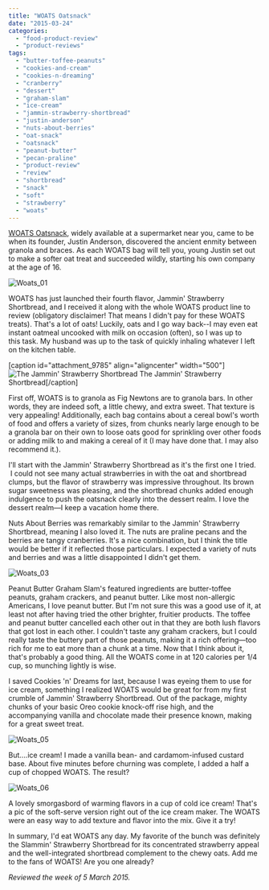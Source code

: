 ```yaml
---
title: "WOATS Oatsnack"
date: "2015-03-24"
categories: 
  - "food-product-review"
  - "product-reviews"
tags: 
  - "butter-toffee-peanuts"
  - "cookies-and-cream"
  - "cookies-n-dreaming"
  - "cranberry"
  - "dessert"
  - "graham-slam"
  - "ice-cream"
  - "jammin-strawberry-shortbread"
  - "justin-anderson"
  - "nuts-about-berries"
  - "oat-snack"
  - "oatsnack"
  - "peanut-butter"
  - "pecan-praline"
  - "product-review"
  - "review"
  - "shortbread"
  - "snack"
  - "soft"
  - "strawberry"
  - "woats"
---
```


[WOATS Oatsnack](http://woats.com/), widely available at a supermarket near you, came to be when its founder, Justin Anderson, discovered the ancient enmity between granola and braces. As each WOATS bag will tell you, young Justin set out to make a softer oat treat and succeeded wildly, starting his own company at the age of 16.

![Woats_01](http://www.rebeccagomezfarrell.com/wp-content/uploads/2015/03/Woats_01-500x324.jpg)

WOATS has just launched their fourth flavor, Jammin' Strawberry Shortbread, and I received it along with the whole WOATS product line to review (obligatory disclaimer! That means I didn't pay for these WOATS treats). That's a lot of oats! Luckily, oats and I go way back--I may even eat instant oatmeal uncooked with milk on occasion (often), so I was up to this task. My husband was up to the task of quickly inhaling whatever I left on the kitchen table.

\[caption id="attachment\_9785" align="aligncenter" width="500"\]![The Jammin' Strawberry Shortbread](http://www.rebeccagomezfarrell.com/wp-content/uploads/2015/03/Woats_02-500x470.jpg) The Jammin' Strawberry Shortbread\[/caption\]

First off, WOATS is to granola as Fig Newtons are to granola bars. In other words, they are indeed soft, a little chewy, and extra sweet. That texture is very appealing! Additionally, each bag contains about a cereal bowl's worth of food and offers a variety of sizes, from chunks nearly large enough to be a granola bar on their own to loose oats good for sprinkling over other foods or adding milk to and making a cereal of it (I may have done that. I may also recommend it.).

I'll start with the Jammin' Strawberry Shortbread as it's the first one I tried.  I could not see many actual strawberries in with the oat and shortbread clumps, but the flavor of strawberry was impressive throughout. Its brown sugar sweetness was pleasing, and the shortbread chunks added enough indulgence to push the oatsnack clearly into the dessert realm. I love the dessert realm—I keep a vacation home there.

Nuts About Berries was remarkably similar to the Jammin' Strawberry Shortbread, meaning I also loved it. The nuts are praline pecans and the berries are tangy cranberries. It's a nice combination, but I think the title would be better if it reflected those particulars. I expected a variety of nuts and berries and was a little disappointed I didn't get them.

![Woats_03](http://www.rebeccagomezfarrell.com/wp-content/uploads/2015/03/Woats_03-500x473.jpg)

Peanut Butter Graham Slam's featured ingredients are butter-toffee peanuts, graham crackers, and peanut butter. Like most non-allergic Americans, I love peanut butter. But I'm not sure this was a good use of it, at least not after having tried the other brighter, fruitier products. The toffee and peanut butter cancelled each other out in that they are both lush flavors that got lost in each other. I couldn't taste any graham crackers, but I could really taste the buttery part of those peanuts, making it a rich offering—too rich for me to eat more than a chunk at a time. Now that I think about it, that's probably a good thing. All the WOATS come in at 120 calories per 1/4 cup, so munching lightly is wise.

I saved Cookies 'n' Dreams for last, because I was eyeing them to use for ice cream, something I realized WOATS would be great for from my first crumble of Jammin' Strawberry Shortbread. Out of the package, mighty chunks of your basic Oreo cookie knock-off rise high, and the accompanying vanilla and chocolate made their presence known, making for a great sweet treat.

![Woats_05](http://www.rebeccagomezfarrell.com/wp-content/uploads/2015/03/Woats_05-351x500.jpg)

But….ice cream! I made a vanilla bean- and cardamom-infused custard base. About five minutes before churning was complete, I added a half a cup of chopped WOATS. The result?

![Woats_06](http://www.rebeccagomezfarrell.com/wp-content/uploads/2015/03/Woats_06-500x424.jpg)

A lovely smorgasbord of warming flavors in a cup of cold ice cream! That's a pic of the soft-serve version right out of the ice cream maker. The WOATS were an easy way to add texture and flavor into the mix. Give it a try!

In summary, I'd eat WOATS any day. My favorite of the bunch was definitely the Slammin' Strawberry Shortbread for its concentrated strawberry appeal and the well-integrated shortbread complement to the chewy oats. Add me to the fans of WOATS! Are you one already?

_Reviewed the week of 5 March 2015._
